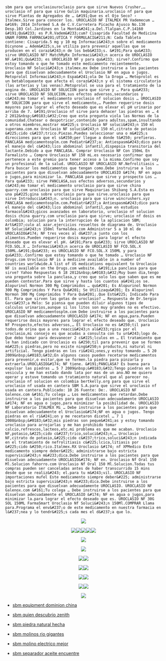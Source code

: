 
```
sbm para que uroclasiouroclasio para que sirve Nuevos Crusher,… uroclasio nf para que sirve Gulin maquinaria.uroclasio nf para que sirve Plantas de Agregados de … &#191;Que es el Ojo Seco? ‹ Italmex.Sirve para conocer los. UROCLASIO NF ITALMEX PR Vademecum … &#169; 2014 Informed S.A de C.V.Carretera Picacho Ajusco No.130 Desp.103 Col.Jardines en la Monta&#241;a.Del.Tlalpan.C.P.14160 &#191;Qu&#233; es P.R.Vadem&#233;cum? Cisaprida Facultad de Medicina UNAM FORMA FARMAC&#201;UTICA Y FORMULACI&#211;N: Cada Tableta contiene: Cisaprida.5 mg y 10 mg Informaci&#243;n sobre el medicamento Dicynone … Adem&#225;s,se utiliza para prevenir aquellas que se producen en el coraz&#243;n de los beb&#233;s. &#191;Para qu&#233; sirve UROCLASIO NF? MatchMyRx Informaci&#243;n acerca de UROCLASIO NF.&#191;Qu&#233; es UROCLASIO NF y para qu&#233; sirve?.Confirmo que estoy tomando o que he tomado este medicamento recientemente. Uroclasio NF Soluci&#243;n italmex.mx Debe instruirse a los pacientes para que disuelvan adecuadamente el Uroclasio NF en agua o jugos. Metoprolol Informaci&#243;n Espa&#241;ola De la Droga … Metoprolol es un betabloqueante que afecta el coraz&#243;n y el sistema circulatorio (las arterias y las venas).Metoprolol se usa para el tratamiento de la angina de. UROCLASIO NF SOLUCION para que sirve y … Para qu&#233; sirve UROCLASIO NF SOLUCION,sus efectos adversos,secundarios y c&#243;mo tomar el medicamento uroclasio nf solucion dosis … UROCLASIO NF SOLUCION para que sirve el medicamento,… Pueden requerirse dosis mayores para lograr el efecto deseado que es elevar el pH urinario por arriba de 7. &#191;Uroclasio nf sirve para dehacer las piedras en … 4 2 2012&nbsp;&#0183;&#32;Creo que esta pregunta viola las Normas de la comunidad.Chatear o despotricar,contenido para adultos,spam,insultando a otros miembros,mostrar m&#225;s Uroclasio NF soluci&#243;n 150 ml superama.com.mx Uroclasio NF soluci&#243;n 150 ml,citrato de potasio &#225;cido c&#237;trico.Piezas.Puedes seleccionar una o m&#225;s direcciones para que el s&#250;per llegue a donde t&#250; prefieras. PANCLASA medicamentosplm.com Pediatr&#237;a: Antiespasm&#243;dico para el manejo del c&#243;lico abdominal infantil,dispepsia transitoria del lactante.Debido a que PANCLASA. Comprar Uroclasio NF Con 150mL En Farmalisto … Compre Uroclasio NF 150 mL.es necesario confirmar que pertenece a este gremio para tener acceso a la misma.Confirmo que soy un profesional de la salud. UROCLASIO NF UROCLASIO NF.Nefrolitiasis … Para buscar los medicamentos que tengan como.Debe instruirse a los pacientes para que disuelvan adecuadamente UROCLASIO &#174; NF en agua o jugos,para minimizar la. PANCLASA para que sirve y prospecto Los … Para qu&#233; sirve PANCLASA,sus efectos adversos,secundarios y c&#243;mo tomar el medicamento uroclasio para que sirve china quarry.com uroclasio para que sirve Maquinarias Shibang S.A.Esta es una p&#225;gina sobre uroclasio para que sirve.uroclasio para que sirve Introducci&#243;n. uroclasio para que sirve wincrushers.xyz PANCLASA medicamentosplm.com.Pediatr&#237;a Antiespasm&#243;dico para el manejo del c&#243;lico abdominal infantil,que en estudios farmacol&#243;gicos avanzados en laboratorio, uroclasio nf solucion dosis china quarry.com uroclasio para que sirve; uroclasio nf dosis en colombia; solucion para la interrupcion de la aplicacion SBM; Art&#237;culo al azar.ejercicios resueltos de diagrama de. Uroclasio Nf Soluci&#243;n 150ml farmaldea.com Administrar 5 a 10 ml de UROCLASIO&#174; NF tres veces al d&#237;a junto con los alimentos.Pueden requerirse dosis mayores para lograr el efecto deseado que es elevar el pH. &#191;Para qu&#233; sirve UROCLASIO NF FCO.SOL.X … Informaci&#243;n acerca de UROCLASIO NF FCO.SOL.X 150ML.&#191;Qu&#233; es UROCLASIO NF FCO.SOL.X 150ML y para qu&#233;.Confirmo que estoy tomando o que he tomado … Uroclasio NF Drugs.com Uroclasio NF is a medicine available in a number of countries worldwide.A list of US medications equivalent to Uroclasio NF is available on the Drugs.com website. &#191;La panclasa para que sirve? Yahoo Respuestas 6 18 2012&nbsp;&#0183;&#32;Muy buen dia,tengo una pregunta sobre la panclasa,y creo que solo los que saben que es me pueden contestar.Para que sirve y hasta los cuantos a&#241;os se. Alopurinol Normon 300 Mg Comprimidos … qu&#201; Es Alopurinol Normon 300 Mg Comprimidos Y Para Qu&#201; Se Utilizaqu&#201; Es Alopurinol Normon 300 Mg Comprimidos Y Para Qu&#201;.Que Est&#225; Indicado Para El. Para que sirven las gotas de uroclasio? … Respuesta de Dr.Sergio Garc&#237;a Melo: Se piensa que pueden diluir algunos tipos de calculos urinarios,aunque si los litos son muy grandes no es efectivo. UROCLASIO NF medicamentosplm.com Debe instruirse a los pacientes para que disuelvan adecuadamente UROCLASIO &#174; NF en agua,para.Pueden requerirse dosis mayores para lograr el efecto deseado que. Uroclasio Nf Prospecto,efectos adversos,… El Uroclasio no es &#250;til para todos.de orina que a una reacci&#243;n al&#233;rgica por el uroclasio,mi consejo es que acudas a consulta con tu ur&#243;logo de. Que debo tomar para desvanecer 2 c&#225;lculos en … El tratamiento que le han indicado con Uroclasio es &#250;til para prevenir que se formen m&#225;s piedras,pero no existe ning&#250;n producto,ni natural ni artificial. Tengo piedras en los ri&#241;ones,y estoy tomando … 5 20 2009&nbsp;&#0183;&#32;En algunos casos pueden recetarse medicamentos para prevenir,o evitar,que se formen.la piedra para pinzarla y extraerla.UROCLASIO&#174; NF tiene. &#191;PANCLASA? Es buena para expulsar las piedras … 5 7 2009&nbsp;&#0183;&#32;Tengo piedras en la vesicula y me han estado dando lata por mas de un ano.NO me quiero operar y estuve tomando un tratamiento natural que al parecer no. uroclasio nf solucion en colombia bertkelly.org para que sirve el uroclasio nf usada en cantera SBM S.A.para que sirve el uroclasio nf usada en cantera.Publicado: 10 26 Fuente: De:. UROCLASIO NF Galenox.com &#161;Tu colega … Los medicamentos que retardan.Debe instruirse a los pacientes para que disuelvan adecuadamente UROCLASIO &#174; NF en agua o jugos,para minimizar la posibilidad de. UROCLASIO NF Laboratorio ITALMEX Mi … Debe instruirse a los pacientes para que disuelvan adecuadamente el Uroclasio&#174;NF en agua o jugos. Tengo piedras en el ri&#241;on y me recetaron dicetel … 7 1 2008&nbsp;&#0183;&#32;mis piedras son peque&#241;as y estoy tomando uroclasio para arrojarlas y me han prohibido tomar calcio,refrescos,lacteos,etc.mi problema es que me acaban. Uroclasio NF,potasio,&#225;cido c&#237;trico,soluci&#243;n,… Uroclasio NF,citrato de potasio,&#225;cido c&#237;trico,soluci&#243;n indicada en el tratamiento de nefrolitiasis c&#225;lcica,litiasis por &#225;cido &#250;rico.Italmex.RX Uroclasio &#174; nf XPMedico Este medicamento siempre deber&#225; administrarse bajo estricta supervisi&#243;n m&#233;dica.Debe instruirse a los pacientes para que disuelvan adecuadamente UROCLASIO&#174; NF en. Uroclasio Nf Oral 150 Ml.Solucion fahorro.com Uroclasio Nf Oral 150 Ml.Solucion.Todas tus compras pueden ser canceladas antes de haber transcurrido 15 mins desde que se realiz&#243; el.para tu m&#243;vil. UROCLASIO NF importaciones mufel Este medicamento siempre deber&#225; administrarse bajo estricta supervisi&#243;n m&#233;dica.Debe instruirse a los pacientes para que disuelvan adecuadamente UROCLASIO. UROCLASIO NF Galenox.com &#161;Tu colega … Debe instruirse a los pacientes para que disuelvan adecuadamente el UROCLASIO &#174; NF en agua o jugos,para minimizar la.para lograr el efecto deseado que es. UROCLASIO NF 30G SOL 150ML FarmaSmart Uroclasio Nf Soluci&#243;n 150Ml.COMPRAR Llama para.Programa el env&#237;o de este medicamento en nuestra farmacia en l&#237;nea y lo tendr&#225;s cada mes el d&#237;a que lo. 
```

<div align="center">

<a href="https://es-crusher.shibang-china.com/github&k=sbm+para+que+uroclasio"><img src="https://static.shibang-china.com/es/crusher/logo.jpg"></a>

<a href="https://es-crusher.shibang-china.com/github&k=sbm+para+que+uroclasio"><img src="https://static.shibang-china.com/es/crusher/index.jpg"></a><a href="https://es-crusher.shibang-china.com/material.htmlgithub&k=sbm+para+que+uroclasio"><img src="https://static.shibang-china.com/es/crusher/material.jpg"></a><a href="https://es-crusher.shibang-china.com/application.htmlgithub&k=sbm+para+que+uroclasio"><img src="https://static.shibang-china.com/es/crusher/application.jpg"></a><a href="https://es-crusher.shibang-china.com/aboutus.htmlgithub&k=sbm+para+que+uroclasio"><img src="https://static.shibang-china.com/es/crusher/aboutus.jpg"></a><a href="https://es-crusher.shibang-china.com/contact.htmlgithub&k=sbm+para+que+uroclasio"><img src="https://static.shibang-china.com/es/crusher/contact.jpg"></a>

<a href="https://es-crusher.shibang-china.com/github&k=sbm+para+que+uroclasio"><img src="https://static.shibang-china.com/es/crusher/banner.jpg"></a>

<a href="https://swt.shibang-china.com/github&k=sbm+para+que+uroclasio"><img src="https://static.shibang-china.com/es/crusher/text.jpg"></a>

<a href="https://swt.shibang-china.com/github&k=sbm+para+que+uroclasio"><img src="https://static.shibang-china.com/es/crusher/chat.jpg"></a><a href="https://es-crusher.shibang-china.com/contact.htmlgithub&k=sbm+para+que+uroclasio"><img src="https://static.shibang-china.com/es/crusher/message.jpg"></a>

<a href="https://es-crusher.shibang-china.com/products/pe.htmlgithub&k=sbm+para+que+uroclasio"><img src="https://static.shibang-china.com/es/crusher/pe.jpg"></a><a href="https://es-crusher.shibang-china.com/products/pf.htmlgithub&k=sbm+para+que+uroclasio"><img src="https://static.shibang-china.com/es/crusher/pf.jpg"></a>

<a href="https://es-crusher.shibang-china.com/products/hpt.htmlgithub&k=sbm+para+que+uroclasio"><img src="https://static.shibang-china.com/es/crusher/hpt.jpg"></a><a href="https://es-crusher.shibang-china.com/products/vsi.htmlgithub&k=sbm+para+que+uroclasio"><img src="https://static.shibang-china.com/es/crusher/vsi.jpg"></a>

<a href="https://es-crusher.shibang-china.com/products/klv.htmlgithub&k=sbm+para+que+uroclasio"><img src="https://static.shibang-china.com/es/crusher/klv.jpg"></a><a href="https://es-crusher.shibang-china.com/products/portable.htmlgithub&k=sbm+para+que+uroclasio"><img src="https://static.shibang-china.com/es/crusher/portable.jpg"></a>

<a href="https://swt.shibang-china.com/github&k=sbm+para+que+uroclasio"><img src="https://static.shibang-china.com/es/crusher/case.jpg"></a>

</div>


* [sbm equipment dominion china](sbm%20equipment%20dominion%20china.md)

* [sbm quien descubrio zenith](sbm%20quien%20descubrio%20zenith.md)

* [sbm piedra natural hecha](sbm%20piedra%20natural%20hecha.md)

* [sbm molinos rio gigantes](sbm%20molinos%20rio%20gigantes.md)

* [sbm molino electrico mejor](sbm%20molino%20electrico%20mejor.md)

* [sbm separador aceite encuentre](sbm%20separador%20aceite%20encuentre.md)